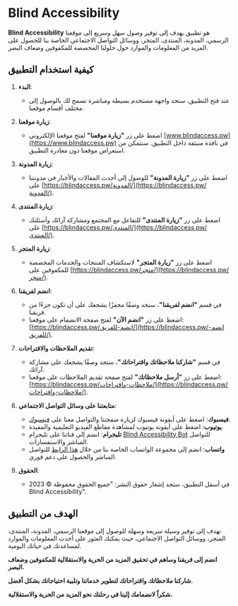# Blind Accessibility

**Blind Accessibility** هو تطبيق يهدف إلى توفير وصول سهل وسريع إلى موقعنا الرسمي، المدونة، المنتدى، المتجر، ووسائل التواصل الاجتماعي الخاصة بنا للحصول على المزيد من المعلومات والموارد حول حلولنا المخصصة للمكفوفين وضعاف البصر.

## كيفية استخدام التطبيق

1. **البدء**:

   - عند فتح التطبيق، ستجد واجهة مستخدم بسيطة ومباشرة تسمح لك بالوصول إلى مختلف أقسام موقعنا.

2. **زيارة موقعنا**:

   - اضغط على زر **"زيارة موقعنا"** لفتح موقعنا الإلكتروني [www.blindaccess.pw](https://www.blindaccess.pw) في نافذة منبثقة داخل التطبيق. ستتمكن من استعراض موقعنا دون مغادرة التطبيق.

3. **زيارة المدونة**:

   - اضغط على زر **"زيارة المدونة"** للوصول إلى أحدث المقالات والأخبار في مدونتنا على [https://blindaccess.pw/المدونة/](https://blindaccess.pw/المدونة/).

4. **زيارة المنتدى**:

   - اضغط على زر **"زيارة المنتدى"** للتفاعل مع المجتمع ومشاركة آرائك وأسئلتك على [https://blindaccess.pw/المنتدى/](https://blindaccess.pw/المنتدى/).

5. **زيارة المتجر**:

   - اضغط على زر **"زيارة المتجر"** لاستكشاف المنتجات والخدمات المخصصة للمكفوفين على [https://blindaccess.pw/متجر/](https://blindaccess.pw/متجر/).

6. **انضم لفريقنا**:

   - في قسم **"انضم لفريقنا"**، ستجد وصفًا محفزًا يشجعك على أن تكون جزءًا من فريقنا.
   - اضغط على زر **"انضم الآن"** لفتح صفحة الانضمام على موقعنا: [https://blindaccess.pw/انضم-للفريق/](https://blindaccess.pw/انضم-للفريق/).

7. **تقديم الملاحظات والاقتراحات**:

   - في قسم **"شاركنا ملاحظاتك واقتراحاتك"**، ستجد وصفًا يشجعك على مشاركة آرائك.
   - اضغط على زر **"أرسل ملاحظاتك"** لفتح صفحة تقديم الملاحظات على موقعنا: [https://blindaccess.pw/ملاحظات-واقتراحات/](https://blindaccess.pw/ملاحظات-واقتراحات/).

8. **متابعتنا على وسائل التواصل الاجتماعي**:

   - **فيسبوك**: اضغط على أيقونة فيسبوك لزيارة صفحتنا والتواصل معنا على [فيسبوك](https://www.facebook.com/profile.php?id=61550796732035&mibextid=ZbWKwL).
   - **يوتيوب**: اضغط على أيقونة يوتيوب لمشاهدة مقاطع الفيديو التعليمية والمفيدة.
   - **تليجرام**: انضم إلى قناتنا على تليجرام [Blind Accessibility Bot](https://t.me/Blindaccessibilitybot) للتواصل المباشر والاستفسارات.
   - **واتساب**: انضم إلى مجموعة الواتساب الخاصة بنا من خلال [هذا الرابط](https://chat.whatsapp.com/CVW8aHib2SKIXlTroXMxYH) للتواصل المباشر والحصول على دعم فوري.

9. **الحقوق**:

   - في أسفل التطبيق، ستجد إشعار حقوق النشر: "جميع الحقوق محفوظة © 2023 Blind Accessibility".

## الهدف من التطبيق

نهدف إلى توفير وسيلة سريعة وسهلة للوصول إلى موقعنا الرسمي، المدونة، المنتدى، المتجر، ووسائل التواصل الاجتماعي، حيث يمكنك العثور على أحدث المعلومات والموارد لمساعدتك في حياتك اليومية.

**انضم إلى فريقنا وساهم في تحقيق المزيد من الحرية والاستقلالية للمكفوفين وضعاف البصر.**

**شاركنا ملاحظاتك واقتراحاتك لتطوير خدماتنا وتلبية احتياجاتك بشكل أفضل.**

**شكراً لانضمامك إلينا في رحلتك نحو المزيد من الحرية والاستقلالية.**
